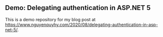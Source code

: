## Demo: Delegating authentication in ASP.NET 5

This is a demo repository for my blog post at https://www.nguyenquyhy.com/2020/08/delegating-authentication-in-asp-net-5/.
